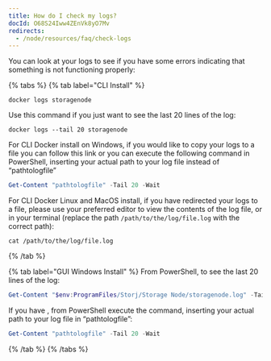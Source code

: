 ```yaml
---
title: How do I check my logs?
docId: O68S24Iww4ZEnVk8yO7Mv
redirects:
  - /node/resources/faq/check-logs
---
```


You can look at your logs to see if you have some errors indicating that something is not functioning properly:

{% tabs %}
{% tab label="CLI Install" %}

```linux
docker logs storagenode
```

Use this command if you just want to see the last 20 lines of the log:

```linux
docker logs --tail 20 storagenode

```

For CLI Docker install on Windows, if you would like to copy your logs to a file you can follow this link [](docId:EeyBBKEeuNK5oqkB4EyU0) or you can execute the following command in PowerShell, inserting your actual path to your log file instead of “pathtologfile”

```powershell
Get-Content "pathtologfile" -Tail 20 -Wait

```

For CLI Docker Linux and MacOS install, if you have redirected your logs to a file, please use your preferred editor to view the contents of the log file, or in your terminal (replace the path `/path/to/the/log/file.log` with the correct path):

```linux
cat /path/to/the/log/file.log

```

{% /tab %}

{% tab label="GUI Windows Install" %}
From PowerShell, to see the last 20 lines of the log:

```powershell
Get-Content "$env:ProgramFiles/Storj/Storage Node/storagenode.log" -Tail 20 -Wait

```

If you have [](docId:EeyBBKEeuNK5oqkB4EyU0), from PowerShell execute the command, inserting your actual path to your log file in “pathtologfile”:

```powershell
Get-Content "pathtologfile" -Tail 20 -Wait

```

{% /tab %}
{% /tabs %}
